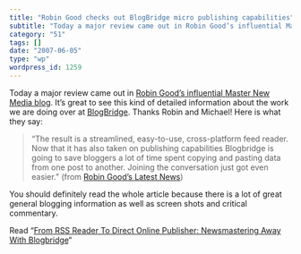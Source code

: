 ```yaml
---
title: "Robin Good checks out BlogBridge micro publishing capabilities"
subtitle: "Today a major review came out in Robin Good’s influential Master New Media blog"
category: "51"
tags: []
date: "2007-06-05"
type: "wp"
wordpress_id: 1259
---
```

Today a major review came out in [Robin Good’s influential Master New Media blog](http://www.masternewmedia.org/). It’s great to see this kind of detailed information about the work we are doing over at [BlogBridge](http://www.blogbridge.com). Thanks Robin and Michael! Here is what they say:
> “The result is a streamlined, easy-to-use, cross-platform feed reader. Now that it has also taken on publishing capabilities Blogbridge is going to save bloggers a lot of time spent copying and pasting data from one post to another. Joining the conversation just got even easier.” (from [Robin Good’s Latest News](http://www.masternewmedia.org/content_delivery_and_distribution/rss-aggregation-publishing/newsmastering-from-RSS-feed-reading-to-dirtect-publishing-Blogbridge-20070605.htm))

You should definitely read the whole article because there is a lot of great general blogging information as well as screen shots and critical commentary. 

Read “[From RSS Reader To Direct Online Publisher: Newsmastering Away With Blogbridge](http://www.masternewmedia.org/content_delivery_and_distribution/rss-aggregation-publishing/newsmastering-from-RSS-feed-reading-to-dirtect-publishing-Blogbridge-20070605.htm)“